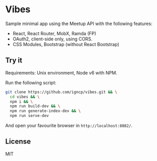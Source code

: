 # Vibes

Sample minimal app using the Meetup API with the following features:

- React, React Router, MobX, Ramda (FP)
- OAuth2, client-side only, using CORS.
- CSS Modules, Bootstrap (without React Bootstrap)

## Try it

Requirements: Unix environment, Node v6 with NPM.

Run the following script:
```sh
git clone https://github.com/igncp/vibes.git && \
  cd vibes && \
  npm i && \
  npm run build-dev && \
  npm run generate-index-dev && \
  npm run serve-dev
```

And open your favourite browser in `http://localhost:8082/`.

## License

MIT